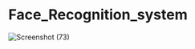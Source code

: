 # Face_Recognition_system
![Screenshot (73)](https://github.com/Smartyboyjatin/Face_Recognition_system/assets/117968457/f2a00ddc-9910-47c0-bfab-9c8bd359b47a)

